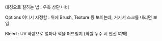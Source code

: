 
대칭으로 칠하는 법 : 우측 상단 나비

Options 어디서 지정함 : 위에 Brush, Texture 등 보이는데, 거기서 스크롤 내리면 보임

Bleed : UV 바깥으로 얼마나 색을 퍼뜨릴지 (픽셀 누수 시 안전 여백)